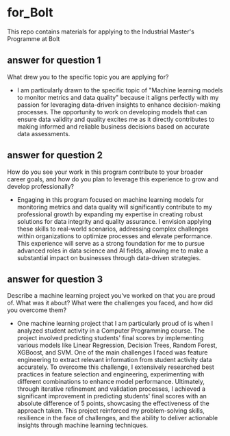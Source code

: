 # for_Bolt
This repo contains materials for applying to the Industrial Master's Programme at Bolt

## answer for question 1
What drew you to the specific topic you are applying for?
- I am particularly drawn to the specific topic of "Machine learning models to monitor metrics and data quality" because it aligns perfectly with my passion for leveraging data-driven insights to enhance decision-making processes. The opportunity to work on developing models that can ensure data validity and quality excites me as it directly contributes to making informed and reliable business decisions based on accurate data assessments.

## answer for question 2
How do you see your work in this program contribute to your broader career goals, and how do you plan to leverage this experience to grow and develop professionally?
- Engaging in this program focused on machine learning models for monitoring metrics and data quality will significantly contribute to my professional growth by expanding my expertise in creating robust solutions for data integrity and quality assurance. I envision applying these skills to real-world scenarios, addressing complex challenges within organizations to optimize processes and elevate performance. This experience will serve as a strong foundation for me to pursue advanced roles in data science and AI fields, allowing me to make a substantial impact on businesses through data-driven strategies.

## answer for question 3
Describe a machine learning project you've worked on that you are proud of. What was it about? What were the challenges you faced, and how did you overcome them?
- One machine learning project that I am particularly proud of is when I analyzed student activity in a Computer Programming course. The project involved predicting students' final scores by implementing various models like Linear Regression, Decision Trees, Random Forest, XGBoost, and SVM. One of the main challenges I faced was feature engineering to extract relevant information from student activity data accurately. To overcome this challenge, I extensively researched best practices in feature selection and engineering, experimenting with different combinations to enhance model performance. Ultimately, through iterative refinement and validation processes, I achieved a significant improvement in predicting students' final scores with an absolute difference of 5 points, showcasing the effectiveness of the approach taken. This project reinforced my problem-solving skills, resilience in the face of challenges, and the ability to deliver actionable insights through machine learning techniques.

